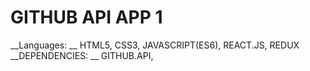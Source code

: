 # GITHUB API APP 1 #


__Languages: __ HTML5, CSS3, JAVASCRIPT(ES6), REACT.JS, REDUX
__DEPENDENCIES: __ GITHUB.API, 
